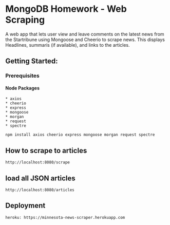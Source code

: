 # MongoDB Homework - Web Scraping 

A web app that lets user view and leave comments on the latest news from the Startribune using Mongoose and Cheerio to scrape news. This displays Headlines, summaris (if available), and links to the articles. 

## Getting Started: 

### Prerequisites 

####  Node Packages 

	* axios
	* cheerio
	* express
	* mongoose
	* morgan
	* request
	* spectre

	npm install axios cheerio express mongoose morgan request spectre

## How to scrape to articles
	
	http://localhost:8080/scrape

## load all JSON articles 
	
	http://localhost:8080/articles

## 


## Deployment

	heroku: https://minnesota-news-scraper.herokuapp.com

